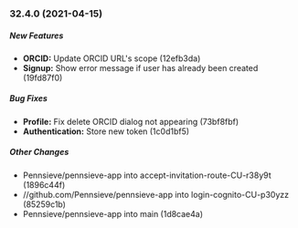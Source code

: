 ### 32.4.0 (2021-04-15)

##### New Features

* **ORCID:**  Update ORCID URL's scope (12efb3da)
* **Signup:**  Show error message if user has already been created (19fd87f0)

##### Bug Fixes

* **Profile:**  Fix delete ORCID dialog not appearing (73bf8fbf)
* **Authentication:**  Store new token (1c0d1bf5)

##### Other Changes

* Pennsieve/pennsieve-app into accept-invitation-route-CU-r38y9t (1896c44f)
* //github.com/Pennsieve/pennsieve-app into login-cognito-CU-p30yzz (85259c1b)
* Pennsieve/pennsieve-app into main (1d8cae4a)

